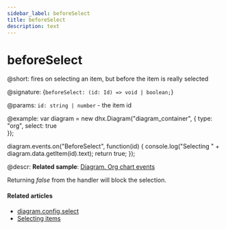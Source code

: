 ```yaml
---
sidebar_label: beforeSelect
title: beforeSelect
description: text
---
```


# beforeSelect

@short: fires on selecting an item, but before the item is really selected

@signature: {`beforeSelect: (id: Id) => void | boolean;`}

@params:
`id: string | number` - the item id

@example:
var diagram = new dhx.Diagram("diagram_container", { 
    type: "org", 
    select: true        
});

diagram.events.on("BeforeSelect", function(id) {
	console.log("Selecting " + diagram.data.getItem(id).text);
	return true;
});

@descr:
**Related sample**: [Diagram. Org chart events](https://snippet.dhtmlx.com/l38pct7c)

Returning *false* from the handler will block the selection.

#### Related articles

- [diagram.config.select](../../../api/diagram/select_property/)
- [Selecting items](../../../guides/manipulating_items/#selecting-items)
